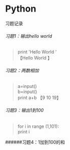 # Python
习题记录

###### 习题1：输出hello world  
>print 'Hello World '   
>【Hello World 】

###### 习题2：两数相加
>a=input()   
>b=input()  
>print a+b 
>【9 
> 10 
> 19】 

###### 习题3：输出1到100
>for i in range (1,101):   
     print i 
    
######习题4：1加到100的和 

